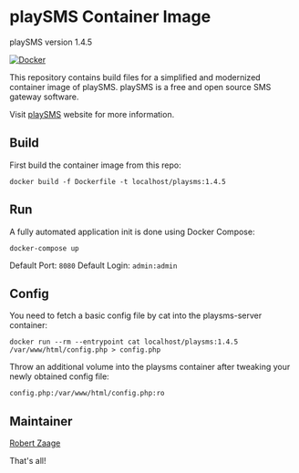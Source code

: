 playSMS Container Image
==============

playSMS version 1.4.5

[![Docker](https://github.com/robertzaage/playsms-container/actions/workflows/docker-publish.yml/badge.svg?branch=master)](https://github.com/robertzaage/playsms-container/actions/workflows/docker-publish.yml)

This repository contains build files for a simplified and modernized container image of playSMS. 
playSMS is a free and open source SMS gateway software.

Visit [playSMS](http://playsms.org) website for more information.

## Build

First build the container image from this repo:
```
docker build -f Dockerfile -t localhost/playsms:1.4.5
```

## Run

A fully automated application init is done using Docker Compose:
```
docker-compose up
```

Default Port: `8080`
Default Login: `admin:admin`

## Config

You need to fetch a basic config file by cat into the playsms-server container:
```
docker run --rm --entrypoint cat localhost/playsms:1.4.5 /var/www/html/config.php > config.php
```

Throw an additional volume into the playsms container after tweaking your newly obtained config file:
```
config.php:/var/www/html/config.php:ro
```

## Maintainer

[Robert Zaage](https://zaage.it)

That's all!
